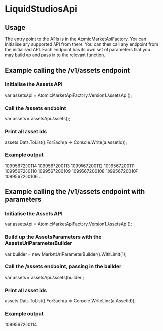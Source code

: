 ﻿# LiquidStudiosApi
 ## Usage

 The entry point to the APIs is in the AtomicMarketApiFactory. You can initialise any supported API from there.
 You can then call any endpoint from the initialised API.
 Each endpoint has its own set of parameters that you may build up and pass in to the relevant function.

 ## Example calling the /v1/assets endpoint
 ### Initialise the Assets API
 var assetsApi = AtomicMarketApiFactory.Version1.AssetsApi();
 
 ### Call the /assets endpoint
 var assets = assetsApi.Assets();
 
 ### Print all asset ids
 assets.Data.ToList().ForEach(a => Console.Write(a.AssetId));
 
 ### Example output
 1099567200114
 1099567200113
 1099567200112
 1099567200111
 1099567200110
 1099567200109
 1099567200108
 1099567200107
 1099567200106
 ...
 
 ## Example calling the /v1/assets endpoint with parameters
 ### Initialise the Assets API
 var assetsApi = AtomicMarketApiFactory.Version1.AssetsApi();
 
 ### Build up the AssetsParameters with the AssetsUriParameterBuilder
 var builder = new MarketUriParameterBuilder().WithLimit(1);
 
 ### Call the /assets endpoint, passing in the builder
 var assets = assetsApi.Assets(builder);
 
 ### Print all asset ids
 assets.Data.ToList().ForEach(a => Console.WriteLine(a.AssetId));
 
 ### Example output
 1099567200114
